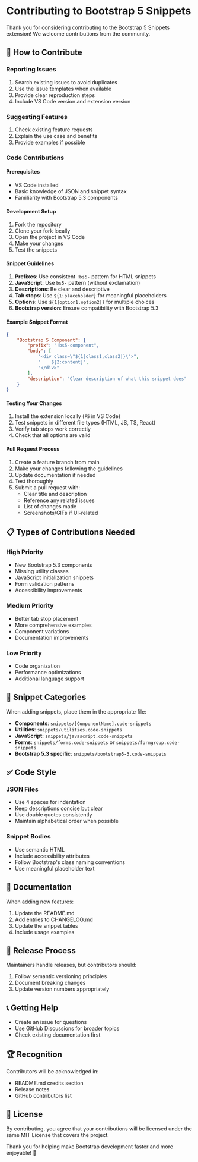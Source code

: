 # Contributing to Bootstrap 5 Snippets

Thank you for considering contributing to the Bootstrap 5 Snippets extension! We welcome contributions from the community.

## 🚀 How to Contribute

### Reporting Issues
1. Search existing issues to avoid duplicates
2. Use the issue templates when available
3. Provide clear reproduction steps
4. Include VS Code version and extension version

### Suggesting Features
1. Check existing feature requests
2. Explain the use case and benefits
3. Provide examples if possible

### Code Contributions

#### Prerequisites
- VS Code installed
- Basic knowledge of JSON and snippet syntax
- Familiarity with Bootstrap 5.3 components

#### Development Setup
1. Fork the repository
2. Clone your fork locally
3. Open the project in VS Code
4. Make your changes
5. Test the snippets

#### Snippet Guidelines
1. **Prefixes**: Use consistent `!bs5-` pattern for HTML snippets
2. **JavaScript**: Use `bs5-` pattern (without exclamation)
3. **Descriptions**: Be clear and descriptive
4. **Tab stops**: Use `${1:placeholder}` for meaningful placeholders
5. **Options**: Use `${1|option1,option2|}` for multiple choices
6. **Bootstrap version**: Ensure compatibility with Bootstrap 5.3

#### Example Snippet Format
```json
{
    "Bootstrap 5 Component": {
        "prefix": "!bs5-component",
        "body": [
            "<div class=\"${1|class1,class2|}\">",
            "    ${2:content}",
            "</div>"
        ],
        "description": "Clear description of what this snippet does"
    }
}
```

#### Testing Your Changes
1. Install the extension locally (`F5` in VS Code)
2. Test snippets in different file types (HTML, JS, TS, React)
3. Verify tab stops work correctly
4. Check that all options are valid

#### Pull Request Process
1. Create a feature branch from main
2. Make your changes following the guidelines
3. Update documentation if needed
4. Test thoroughly
5. Submit a pull request with:
   - Clear title and description
   - Reference any related issues
   - List of changes made
   - Screenshots/GIFs if UI-related

## 📋 Types of Contributions Needed

### High Priority
- New Bootstrap 5.3 components
- Missing utility classes
- JavaScript initialization snippets
- Form validation patterns
- Accessibility improvements

### Medium Priority
- Better tab stop placement
- More comprehensive examples
- Component variations
- Documentation improvements

### Low Priority
- Code organization
- Performance optimizations
- Additional language support

## 🎯 Snippet Categories

When adding snippets, place them in the appropriate file:

- **Components**: `snippets/[ComponentName].code-snippets`
- **Utilities**: `snippets/utilities.code-snippets`
- **JavaScript**: `snippets/javascript.code-snippets`
- **Forms**: `snippets/forms.code-snippets` or `snippets/formgroup.code-snippets`
- **Bootstrap 5.3 specific**: `snippets/bootstrap5-3.code-snippets`

## ✅ Code Style

### JSON Files
- Use 4 spaces for indentation
- Keep descriptions concise but clear
- Use double quotes consistently
- Maintain alphabetical order when possible

### Snippet Bodies
- Use semantic HTML
- Include accessibility attributes
- Follow Bootstrap's class naming conventions
- Use meaningful placeholder text

## 📝 Documentation

When adding new features:
1. Update the README.md
2. Add entries to CHANGELOG.md
3. Update the snippet tables
4. Include usage examples

## 🔄 Release Process

Maintainers handle releases, but contributors should:
1. Follow semantic versioning principles
2. Document breaking changes
3. Update version numbers appropriately

## 📞 Getting Help

- Create an issue for questions
- Use GitHub Discussions for broader topics
- Check existing documentation first

## 🏆 Recognition

Contributors will be acknowledged in:
- README.md credits section
- Release notes
- GitHub contributors list

## 📜 License

By contributing, you agree that your contributions will be licensed under the same MIT License that covers the project.

Thank you for helping make Bootstrap development faster and more enjoyable! 🎉